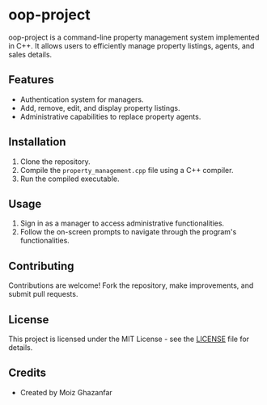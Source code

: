 # oop-project

oop-project is a command-line property management system implemented in C++. It allows users to efficiently manage property listings, agents, and sales details.

## Features

- Authentication system for managers.
- Add, remove, edit, and display property listings.
- Administrative capabilities to replace property agents.

## Installation

1. Clone the repository.
2. Compile the `property_management.cpp` file using a C++ compiler.
3. Run the compiled executable.

## Usage

1. Sign in as a manager to access administrative functionalities.
2. Follow the on-screen prompts to navigate through the program's functionalities.

## Contributing

Contributions are welcome! Fork the repository, make improvements, and submit pull requests.

## License

This project is licensed under the MIT License - see the [LICENSE](LICENSE) file for details.

## Credits

- Created by Moiz Ghazanfar